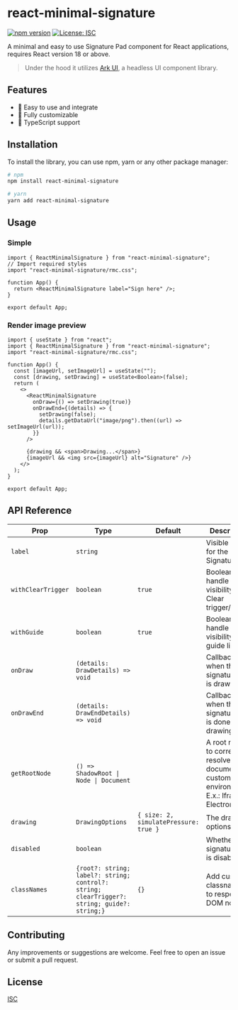 # react-minimal-signature

[![npm version](https://img.shields.io/npm/v/react-minimal-signature.svg?style=flat-square)](https://www.npmjs.com/package/react-awesome-library)
[![License: ISC](https://img.shields.io/badge/License-ISC-yellow.svg)](https://opensource.org/licenses/ISC)

A minimal and easy to use Signature Pad component for React applications, requires React version 18 or above.

> Under the hood it utilizes [Ark UI](https://ark-ui.com/react/docs/components/signature-pad), a headless UI component library.

## Features

- 🚀 Easy to use and integrate
- 🎨 Fully customizable
- 🔧 TypeScript support

## Installation

To install the library, you can use npm, yarn or any other package manager:

```bash
# npm
npm install react-minimal-signature

# yarn
yarn add react-minimal-signature
```

## Usage

### Simple

```tsx
import { ReactMinimalSignature } from "react-minimal-signature";
// Import required styles
import "react-minimal-signature/rmc.css";

function App() {
  return <ReactMinimalSignature label="Sign here" />;
}

export default App;
```

### Render image preview

```tsx
import { useState } from "react";
import { ReactMinimalSignature } from "react-minimal-signature";
import "react-minimal-signature/rmc.css";

function App() {
  const [imageUrl, setImageUrl] = useState("");
  const [drawing, setDrawing] = useState<Boolean>(false);
  return (
    <>
      <ReactMinimalSignature
        onDraw={() => setDrawing(true)}
        onDrawEnd={(details) => {
          setDrawing(false);
          details.getDataUrl("image/png").then((url) => setImageUrl(url));
        }}
      />

      {drawing && <span>Drawing...</span>}
      {imageUrl && <img src={imageUrl} alt="Signature" />}
    </>
  );
}

export default App;
```

## API Reference

| Prop               | Type                                                                                        | Default                               | Description                                                                                |
| ------------------ | ------------------------------------------------------------------------------------------- | ------------------------------------- | ------------------------------------------------------------------------------------------ |
| `label`            | `string`                                                                                    |                                       | Visible label for the Signature Pad                                                        |
| `withClearTrigger` | `boolean`                                                                                   | `true`                                | Boolean to handle the visibility of Clear trigger/button                                   |
| `withGuide`        | `boolean`                                                                                   | `true`                                | Boolean to handle the visibility of guide line                                             |
| `onDraw`           | `(details: DrawDetails) => void`                                                            |                                       | Callback when the signature pad is drawing.                                                |
| `onDrawEnd`        | `(details: DrawEndDetails) => void`                                                         |                                       | Callback when the signature pad is done drawing.                                           |
| `getRootNode`      | `() => ShadowRoot \| Node \| Document`                                                      |                                       | A root node to correctly resolve document in custom environments. E.x.: Iframes, Electron. |
| `drawing`          | `DrawingOptions`                                                                            | `{ size: 2, simulatePressure: true }` | The drawing options.                                                                       |
| `disabled`         | `boolean`                                                                                   |                                       | Whether the signature pad is disabled.                                                     |
| `classNames`       | `{root?: string; label?: string; control?: string; clearTrigger?: string; guide?: string;}` | `{}`                                  | Add custom classnames to respective DOM nodes.                                             |

## Contributing

Any improvements or suggestions are welcome. Feel free to open an issue or submit a pull request.

## License

[ISC](https://opensource.org/licenses/ISC)
